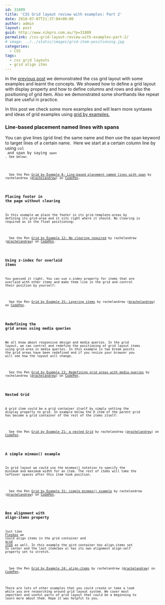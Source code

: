 ```yaml
---
id: 31809
title: 'CSS Grid layout review with examples: Part 2'
date: 2018-07-07T21:37:04+00:00
author: admin
layout: post
guid: http://www.nikpro.com.au/?p=31809
permalink: /css-grid-layout-review-with-examples-part-2/
# image: ../../static/images/grid-item-positioning.jpg
categories:
  - CSS
tags:
  - css grid layouts
  - grid align itms
---
```

In the [previous post](http://www.nikpro.com.au/css-grid-layout-review-with-examples-part-1/) we demonstrated the css grid layout with some  examples and learnt the concepts. We showed how to define a grid layout with display property and how to define columns and rows and also the positioning of grid item. Also we demonstrated some shorthands like repeat that are useful in practice.

In this post we check some more examples and will learn more syntaxes and ideas of grid examples using <a href="https://gridbyexample.com/examples/" target="_blank" rel="noopener noreferrer">grid by examples.</a>

### Line-based placement named lines with spans

You can give lines (grid line) the same name and then use the span keyword to target lines of a certain name.  Here we start at a certain column line by using <code class="highlighter-rouge">col <line number> and span by saying <code class="highlighter-rouge">span <number of lines>. See below:

<p class="codepen" data-height="265" data-theme-id="0" data-slug-hash="oXKgeQ" data-default-tab="css,result" data-user="rachelandrew" data-embed-version="2" data-pen-title="Grid by Example 8: Line-based placement named lines with span">
  See the Pen <a href="https://codepen.io/rachelandrew/pen/oXKgeQ/">Grid by Example 8: Line-based placement named lines with span</a> by rachelandrew (<a href="https://codepen.io/rachelandrew">@rachelandrew</a>) on <a href="https://codepen.io">CodePen</a>.
</p>



### Placing footer in the page without clearing

In this example we place the footer in its grid-template-areas by defining its grid-area and it sits right where it should. No clearing is required as in the float positioning:

<p class="codepen" data-height="265" data-theme-id="0" data-slug-hash="GJVgOV" data-default-tab="css,result" data-user="rachelandrew" data-embed-version="2" data-pen-title="Grid by Example 12: No clearing required">
  See the Pen <a href="https://codepen.io/rachelandrew/pen/GJVgOV/">Grid by Example 12: No clearing required</a> by rachelandrew (<a href="https://codepen.io/rachelandrew">@rachelandrew</a>) on <a href="https://codepen.io">CodePen</a>.
</p>



### Using z-index for overlaid items

You guessed it right. You can use z-index property for items that are overlaid with other items and make them live in the grid and control their position by yourself:

<p class="codepen" data-height="265" data-theme-id="0" data-slug-hash="KpOwQW" data-default-tab="css,result" data-user="rachelandrew" data-embed-version="2" data-pen-title="Grid by Example 15: Layering items">
  See the Pen <a href="https://codepen.io/rachelandrew/pen/KpOwQW/">Grid by Example 15: Layering items</a> by rachelandrew (<a href="https://codepen.io/rachelandrew">@rachelandrew</a>) on <a href="https://codepen.io">CodePen</a>.
</p>



### Redefining the grid areas using media queries

We all know about responsive design and media queries. In the grid layout, we can control and redefine the positioning of grid layout items using grid-area in media queries. In this example in two break points the grid areas have been redefined and if you resize your browser you will see how the layout will change.

<p class="codepen" data-height="265" data-theme-id="0" data-slug-hash="waVBpK" data-default-tab="css,result" data-user="rachelandrew" data-embed-version="2" data-pen-title="Grid by Example 13: Redefining grid areas with media queries">
  See the Pen <a href="https://codepen.io/rachelandrew/pen/waVBpK/">Grid by Example 13: Redefining grid areas with media queries</a> by rachelandrew (<a href="https://codepen.io/rachelandrew">@rachelandrew</a>) on <a href="https://codepen.io">CodePen</a>.
</p>



### Nested Grid

A grid item could be a grid container itself by simply setting the display property to grid. In example below the D item of the parent grid has become a grid container of the rest of the items itself:

<p class="codepen" data-height="265" data-theme-id="0" data-slug-hash="NqQPBR" data-default-tab="css,result" data-user="rachelandrew" data-embed-version="2" data-pen-title="Grid by Example 21: a nested Grid">
  See the Pen <a href="https://codepen.io/rachelandrew/pen/NqQPBR/">Grid by Example 21: a nested Grid</a> by rachelandrew (<a href="https://codepen.io/rachelandrew">@rachelandrew</a>) on <a href="https://codepen.io">CodePen</a>.
</p>



### A simple minmax() example

In grid layout we could use the minmax() notation to specify the minimum and maximum width for an item. The rest of items will take the leftover spaces after this item took position.

<p class="codepen" data-height="265" data-theme-id="0" data-slug-hash="RRxPyk" data-default-tab="css" data-user="rachelandrew" data-embed-version="2" data-pen-title="Grid by Example 31: simple minmax() example">
  See the Pen <a href="https://codepen.io/rachelandrew/pen/RRxPyk/">Grid by Example 31: simple minmax() example</a> by rachelandrew (<a href="https://codepen.io/rachelandrew">@rachelandrew</a>) on <a href="https://codepen.io">CodePen</a>.
</p>



### Box alignment with align-items property

Just like <a href="http://www.nikpro.com.au/flexbox-explained-in-a-simple-way-with-examples-part-1/" target="_blank" rel="noopener noreferrer">Flexbox</a> we could align items in the grid container and <a href="http://www.nikpro.com.au/flexbox-explained-in-a-simple-way-with-examples-part-2/" target="_blank" rel="noopener noreferrer">grid item</a> as well. In this example the gird container has align-items set to center and the last item(box e) has its own alignment align-self property set to stretch.

<p class="codepen" data-height="265" data-theme-id="0" data-slug-hash="WQNqKy" data-default-tab="css,result" data-user="rachelandrew" data-embed-version="2" data-pen-title="Grid by Example 24: align-items">
  See the Pen <a href="https://codepen.io/rachelandrew/pen/WQNqKy/">Grid by Example 24: align-items</a> by rachelandrew (<a href="https://codepen.io/rachelandrew">@rachelandrew</a>) on <a href="https://codepen.io">CodePen</a>.
</p>



There are lots of other examples that you could create or take a look while you are researching around grid layout system. We cover most important and useful parts of grid layout that could be a beginning to learn more about them. Hope it was helpful to you.